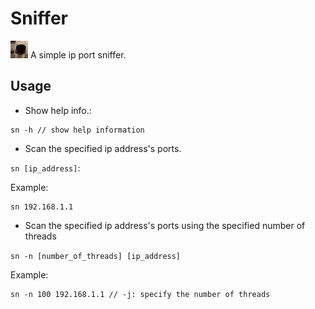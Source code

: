 # Sniffer

![sniffer](./sniffer.gif)
A simple ip port sniffer.

## Usage

- Show help info.:

```
sn -h // show help information
```

- Scan the specified ip address's ports.

`sn [ip_address]`:

Example:

```
sn 192.168.1.1
```

- Scan the specified ip address's ports using the specified number of threads

`sn -n [number_of_threads] [ip_address]`

Example:

```
sn -n 100 192.168.1.1 // -j: specify the number of threads
```
